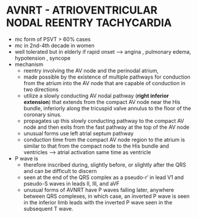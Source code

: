 # AVNRT - ATRIOVENTRICULAR NODAL REENTRY TACHYCARDIA
- mc form of PSVT > 60% cases 
- mc in 2nd-4th decade in women 
- well tolerated but in elderly if rapid onset --> angina , pulmonary edema, hypotension , syncope 
- mechanism 
	- reentry involving the AV node and the perinodal atrium, 
	- made possible by the existence of multiple pathways for conduction from the atrium into the AV node that are capable of conduction in two directions
	- utilize a slowly conducting AV nodal pathway (**right inferior extension**) that extends from the compact AV node near the His bundle, inferiorly along the tricuspid valve annulus to the floor of the coronary sinus.
	- propagates up this slowly conducting pathway to the compact AV node and then exits from the fast pathway at the top of the AV node 
	- unusual forms use left atrial septum pathway 
	- conduction time from the compact AV node region to the atrium is similar to that from the compact node to the His bundle and ventricles --> atrial activation same time as ventricle 
- P wave is 
	- therefore inscribed during, slightly before, or slightly after the QRS and can be difficult to discern
	- seen at the end of the QRS complex as a pseudo-r′ in lead V1 and pseudo-S waves in leads II, III, and aVF
	- unusual forms of AVNRT have P waves falling later, anywhere between QRS complexes, in which case, an inverted P wave is seen in the inferior limb leads with the inverted P wave seen in the subsequent T wave.